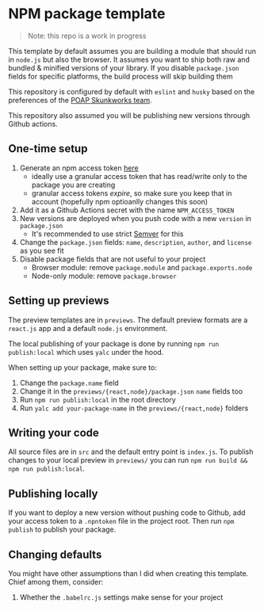# NPM package template

> Note: this repo is a work in progress

This template by default assumes you are building a module that should run in `node.js` but also the browser. It assumes you want to ship both raw and bundled & minified versions of your library. If you disable `package.json` fields for specific platforms, the build process will skip building them

This repository is configured by default with `eslint` and `husky` based on the preferences of the [POAP Skunkworks team](https://github.com/poap-xyz/skunk-linter/).

This repository also assumed you will be publishing new versions through Github actions.

## One-time setup

1. Generate an npm access token [here](https://www.npmjs.com/settings/actuallymentor/tokens)
    - ideally use a granular access token that has read/write only to the package you are creating
    - granular access tokens _expire_, so make sure you keep that in account (hopefully npm optioanlly changes this soon)
2. Add it as a Github Actions secret with the name `NPM_ACCESS_TOKEN`
3. New versions are deployed when you push code with a new `version` in `package.json`
    - It's recommended to use strict [Semver](https://semver.org/) for this
4. Change the `package.json` fields: `name`, `description`, `author`, and `license` as you see fit
5. Disable package fields that are not useful to your project
    - Browser module: remove `package.module` and `package.exports.node`
    - Node-only module: remove `package.browser`

## Setting up previews

The preview templates are in `previews`. The default preview formats are a `react.js` app and a default `node.js` environment.

The local publishing of your package is done by running `npm run publish:local` which uses `yalc` under the hood.

When setting up your package, make sure to:

1. Change the `package.name` field
2. Change it in the `previews/{react,node}/package.json` `name` fields too
3. Run `npm run publish:local` in the root directory
4. Run `yalc add your-package-name` in the `previews/{react,node}` folders

## Writing your code

All source files are in `src` and the default entry point is `index.js`. To publish changes to your local preview in `previews/` you can run `npm run build && npm run publish:local`.

## Publishing locally

If you want to deploy a new version without pushing code to Github, add your access token to a `.npntoken` file in the project root. Then run `npm publish` to publish your package.

## Changing defaults

You might have other assumptions than I did when creating this template. Chief among them, consider:

1. Whether the `.babelrc.js` settings make sense for your project